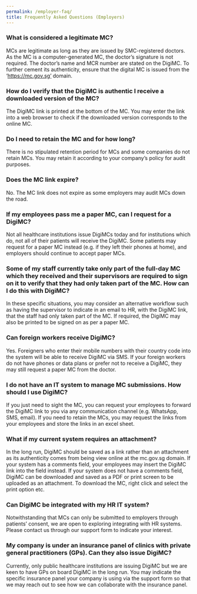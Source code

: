 ```yaml
---
permalink: /employer-faq/
title: Frequently Asked Questions (Employers)
---
```

### What is considered a legitimate MC?

MCs are legitimate as long as they are issued by SMC-registered doctors. As the MC is a computer-generated MC, the doctor’s signature is not required. The doctor’s name and MCR number are stated on the DigiMC. To further cement its authenticity, ensure that the digital MC is issued from the ‘https://mc.gov.sg’ domain.

### How do I verify that the DigiMC is authentic I receive a downloaded version of the MC?

The DigiMC link is printed at the bottom of the MC. You may enter the link into a web browser to check if the downloaded version corresponds to the online MC.

### Do I need to retain the MC and for how long?

There is no stipulated retention period for MCs and some companies do not retain MCs. You may retain it according to your company’s policy for audit purposes.

### Does the MC link expire?

No. The MC link does not expire as some employers may audit MCs down the road.

### If my employees pass me a paper MC, can I request for a DigiMC?

Not all healthcare institutions issue DigiMCs today and for institutions which do, not all of their patients will receive the DigiMC. Some patients may request for a paper MC instead (e.g. if they left their phones at home), and employers should continue to accept paper MCs.

### Some of my staff currently take only part of the full-day MC which they received and their supervisors are required to sign on it to verify that they had only taken part of the MC. How can I do this with DigiMC?

In these specific situations, you may consider an alternative workflow such as having the supervisor to indicate in an email to HR, with the DigiMC link, that the staff had only taken part of the MC. If required, the DigiMC may also be printed to be signed on as per a paper MC.

### Can foreign workers receive DigiMC?

Yes. Foreigners who enter their mobile numbers with their country code into the system will be able to receive DigiMC via SMS. If your foreign workers do not have phones or data plans or prefer not to receive a DigiMC, they may still request a paper MC from the doctor.

### I do not have an IT system to manage MC submissions. How should I use DigiMC?

If you just need to sight the MC, you can request your employees to forward the DigiMC link to you via any communication channel (e.g. WhatsApp, SMS, email). If you need to retain the MCs, you may request the links from your employees and store the links in an excel sheet.

### What if my current system requires an attachment?

In the long run, DigiMC should be saved as a link rather than an attachment as its authenticity comes from being view online at the mc.gov.sg domain. If your system has a comments field, your employees may insert the DigiMC link into the field instead. If your system does not have a comments field, DigiMC can be downloaded and saved as a PDF or print screen to be uploaded as an attachment. To download the MC, right click and select the print option etc.

### Can DigiMC be integrated with my HR IT system?

Notwithstanding that MCs can only be submitted to employers through patients’ consent, we are open to exploring integrating with HR systems. Please contact us through our support form to indicate your interest.

### My company is under an insurance panel of clinics with private general practitioners (GPs). Can they also issue DigiMC?

Currently, only public healthcare institutions are issuing DigiMC but we are keen to have GPs on board DigiMC in the long run. You may indicate the specific insurance panel your company is using via the support form so that we may reach out to see how we can collaborate with the insurance panel.
